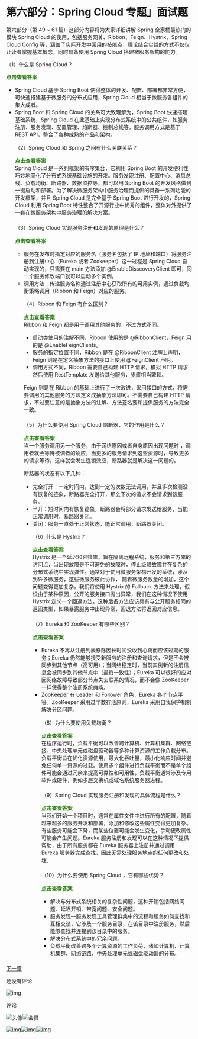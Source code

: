 # 第六部分：Spring Cloud 专题」面试题

第六部分（第 49 ~ 61 篇）这部分内容将为大家详细讲解 Spring 全家桶最热门的模块 Spring Cloud 的使用，包括服务网关、Ribbon、Feign、Hystrix、Spring Cloud Config 等，涵盖了实际开发中常用的技能点，理论结合实践的方式不仅仅让读者掌握基本概念，同时具备使用 Spring Cloud 搭建微服务架构的能力。

（1）什么是 Spring Cloud？



<details stylecolor="red" open="" style="box-sizing: border-box; outline: 0px !important; display: block;"><summary style="box-sizing: border-box; outline: 0px !important; display: block;"><b style="box-sizing: border-box; outline: 0px !important; font-weight: 700;"><font color="207f06" style="box-sizing: border-box; outline: 0px !important;">点击查看答案</font></b></summary><p style="box-sizing: border-box; outline: 0px !important; margin: 0px 0px 1.1em;"></p><ul style="box-sizing: border-box; outline: 0px !important; margin-top: 0px; margin-bottom: 1.1em;"><li style="box-sizing: border-box; outline: 0px !important;">Spring Cloud 基于 Spring Boot 使得整体的开发、配置、部署都非常方便，可快速搭建基于微服务的分布式应用，Spring Cloud 相当于微服务各组件的集大成者。</li><li style="box-sizing: border-box; outline: 0px !important;">Spring Boot 和 Spring Cloud 的关系可大致理解为，Spring Boot 快速搭建基础系统，Spring Cloud 在此基础上实现分布式系统中的公共组件，如服务注册、服务发现、配置管理、熔断器、控制总线等，服务调用方式是基于 REST API，整合了各种成熟的产品和架构。<p style="box-sizing: border-box; outline: 0px !important; margin: 0px 0px 1.1em;"></p><dl style="box-sizing: border-box; outline: 0px !important; margin-top: 0px; margin-bottom: 21px;"><dt style="box-sizing: border-box; outline: 0px !important; line-height: 1.45; font-weight: 700; margin-top: 5px; margin-bottom: 5px;"></dt><p style="box-sizing: border-box; outline: 0px !important; margin: 0px 0px 1.1em;">（2）Spring Cloud 和 Spring 之间有什么关联关系？</p><p style="box-sizing: border-box; outline: 0px !important; margin: 0px 0px 1.1em;"></p><details stylecolor="red" open="" style="box-sizing: border-box; outline: 0px !important; display: block;"><summary style="box-sizing: border-box; outline: 0px !important; display: block;"><b style="box-sizing: border-box; outline: 0px !important; font-weight: 700;"><font color="207f06" style="box-sizing: border-box; outline: 0px !important;">点击查看答案</font></b></summary><p style="box-sizing: border-box; outline: 0px !important; margin: 0px 0px 1.1em;">Spring Cloud 是一系列框架的有序集合，它利用 Spring Boot 的开发便利性巧妙地简化了分布式系统基础设施的开发。服务发现注册、配置中心、消息总线、负载均衡、断路器、数据监控等，都可以用 Spring Boot 的开发风格做到一键启动和部署。为了解决微服务架构中服务治理而提供的具备一系列功能的开发框架，并且 Spring Cloud 是完全基于 Spring Boot 进行开发的，Spring Cloud 利用 Spring Boot 特性整合了开源行业中优秀的组件，整体对外提供了一套在微服务架构中服务治理的解决方案。</p><dl style="box-sizing: border-box; outline: 0px !important; margin-top: 0px; margin-bottom: 21px;"><dt style="box-sizing: border-box; outline: 0px !important; line-height: 1.45; font-weight: 700; margin-top: 5px; margin-bottom: 5px;"></dt><dd style="box-sizing: border-box; outline: 0px !important; line-height: 1.45; margin-left: 40px; margin-top: 5px; margin-bottom: 5px;"></dd></dl></details><p style="box-sizing: border-box; outline: 0px !important; margin: 0px 0px 1.1em;"></p><p style="box-sizing: border-box; outline: 0px !important; margin: 0px 0px 1.1em;">（3）Spring Cloud 实现服务注册和发现的原理是什么？</p><p style="box-sizing: border-box; outline: 0px !important; margin: 0px 0px 1.1em;"></p><details stylecolor="red" open="" style="box-sizing: border-box; outline: 0px !important; display: block;"><summary style="box-sizing: border-box; outline: 0px !important; display: block;"><b style="box-sizing: border-box; outline: 0px !important; font-weight: 700;"><font color="207f06" style="box-sizing: border-box; outline: 0px !important;">点击查看答案</font></b></summary><p style="box-sizing: border-box; outline: 0px !important; margin: 0px 0px 1.1em;"></p><ul style="box-sizing: border-box; outline: 0px !important; margin-top: 0px; margin-bottom: 1.1em;"><li style="box-sizing: border-box; outline: 0px !important;">服务在发布时指定对应的服务名（服务名包括了 IP 地址和端口）将服务注册到注册中心（Eureka 或者 Zookeeper）这一过程是 Spring Cloud 自动实现的，只需要在 main 方法添加 @EnableDisscoveryClient 即可，同一个服务修改端口就可以启动多个实例。</li><li style="box-sizing: border-box; outline: 0px !important;">调用方法：传递服务名称通过注册中心获取所有的可用实例，通过负载均衡策略调用（Ribbon 和 Feign）对应的服务。<p style="box-sizing: border-box; outline: 0px !important; margin: 0px 0px 1.1em;"></p><dl style="box-sizing: border-box; outline: 0px !important; margin-top: 0px; margin-bottom: 21px;"><dt style="box-sizing: border-box; outline: 0px !important; line-height: 1.45; font-weight: 700; margin-top: 5px; margin-bottom: 5px;"></dt><p style="box-sizing: border-box; outline: 0px !important; margin: 0px 0px 1.1em;">（4）Ribbon 和 Feign 有什么区别？</p><p style="box-sizing: border-box; outline: 0px !important; margin: 0px 0px 1.1em;"></p><details stylecolor="red" open="" style="box-sizing: border-box; outline: 0px !important; display: block;"><summary style="box-sizing: border-box; outline: 0px !important; display: block;"><b style="box-sizing: border-box; outline: 0px !important; font-weight: 700;"><font color="207f06" style="box-sizing: border-box; outline: 0px !important;">点击查看答案</font></b></summary><p style="box-sizing: border-box; outline: 0px !important; margin: 0px 0px 1.1em;">Ribbon 和 Feign 都是用于调用其他服务的，不过方式不同。</p><ul style="box-sizing: border-box; outline: 0px !important; margin-top: 0px; margin-bottom: 1.1em;"><li style="box-sizing: border-box; outline: 0px !important;">启动类使用的注解不同，Ribbon 使用的是 @RibbonClient，Feign 用的是 @EnableFeignClients。</li><li style="box-sizing: border-box; outline: 0px !important;">服务的指定位置不同，Ribbon 是在 @RibbonClient 注解上声明，Feign 则是在定义抽象方法的接口上使用 @FeignClient 声明。</li><li style="box-sizing: border-box; outline: 0px !important;">调用方式不同，Ribbon 需要自己构建 HTTP 请求，模拟 HTTP 请求然后使用 RestTemplate 发送给其他服务，步骤相当繁琐。</li></ul><p style="box-sizing: border-box; outline: 0px !important; margin: 0px 0px 1.1em;">Feign 则是在 Ribbon 的基础上进行了一次改进，采用接口的方式，将需要调用的其他服务的方法定义成抽象方法即可。不需要自己构建 HTTP 请求，不过要注意的是抽象方法的注解、方法签名要和提供服务的方法完全一致。</p><dl style="box-sizing: border-box; outline: 0px !important; margin-top: 0px; margin-bottom: 21px;"><dt style="box-sizing: border-box; outline: 0px !important; line-height: 1.45; font-weight: 700; margin-top: 5px; margin-bottom: 5px;"></dt><dd style="box-sizing: border-box; outline: 0px !important; line-height: 1.45; margin-left: 40px; margin-top: 5px; margin-bottom: 5px;"></dd></dl></details><p style="box-sizing: border-box; outline: 0px !important; margin: 0px 0px 1.1em;"></p><p style="box-sizing: border-box; outline: 0px !important; margin: 0px 0px 1.1em;">（5）为什么要使用 Spring Cloud 熔断器，它的作用是什么？</p><p style="box-sizing: border-box; outline: 0px !important; margin: 0px 0px 1.1em;"></p><details stylecolor="red" open="" style="box-sizing: border-box; outline: 0px !important; display: block;"><summary style="box-sizing: border-box; outline: 0px !important; display: block;"><b style="box-sizing: border-box; outline: 0px !important; font-weight: 700;"><font color="207f06" style="box-sizing: border-box; outline: 0px !important;">点击查看答案</font></b></summary><p style="box-sizing: border-box; outline: 0px !important; margin: 0px 0px 1.1em;">当一个服务调用另一个服务，由于网络原因或者自身原因出现问题时 ，调用者就会等待被调者的响应，当更多的服务请求到这些资源时，导致更多的请求等待，这样就会发生连锁效应，断路器就是解决这一问题的。</p><p style="box-sizing: border-box; outline: 0px !important; margin: 0px 0px 1.1em;">断路器的状态有以下几种：</p><ul style="box-sizing: border-box; outline: 0px !important; margin-top: 0px; margin-bottom: 1.1em;"><li style="box-sizing: border-box; outline: 0px !important;">完全打开：一定时间内，达到一定的次数无法调用，并且多次检测没有恢复的迹象，断路器完全打开，那么下次的请求不会请求到该服务。</li><li style="box-sizing: border-box; outline: 0px !important;">半开：短时间内有恢复迹象，断路器会将部分请求发送给服务，当能正常调用时，断路器关闭。</li><li style="box-sizing: border-box; outline: 0px !important;">关闭：服务一直处于正常状态，能正常调用，断路器关闭。<p style="box-sizing: border-box; outline: 0px !important; margin: 0px 0px 1.1em;"></p><dl style="box-sizing: border-box; outline: 0px !important; margin-top: 0px; margin-bottom: 21px;"><dt style="box-sizing: border-box; outline: 0px !important; line-height: 1.45; font-weight: 700; margin-top: 5px; margin-bottom: 5px;"></dt><p style="box-sizing: border-box; outline: 0px !important; margin: 0px 0px 1.1em;">（6）什么是 Hystrix？</p><p style="box-sizing: border-box; outline: 0px !important; margin: 0px 0px 1.1em;"></p><details stylecolor="red" open="" style="box-sizing: border-box; outline: 0px !important; display: block;"><summary style="box-sizing: border-box; outline: 0px !important; display: block;"><b style="box-sizing: border-box; outline: 0px !important; font-weight: 700;"><font color="207f06" style="box-sizing: border-box; outline: 0px !important;">点击查看答案</font></b></summary><p style="box-sizing: border-box; outline: 0px !important; margin: 0px 0px 1.1em;">Hystrix 是一个延迟和容错库，旨在隔离远程系统，服务和第三方库的访问点，当出现故障是不可避免的故障时，停止级联故障并在复杂的分布式系统中实现弹性。通常对于使用微服务架构开发的系统，涉及到许多微服务，这些微服务彼此协作， 随着微服务数量的增加，这个问题变得更加复杂。我们将使用 Hystrix 的 Fallback 方法来处理，假设由于某种原因，公开的服务接口抛出异常，我们在这种情况下使用 Hystrix 定义一个回退方法。这种后备方法应该具有与公开服务相同的返回类型，如果暴露服务中出现异常，回退方法将返回对应信息。</p><dl style="box-sizing: border-box; outline: 0px !important; margin-top: 0px; margin-bottom: 21px;"><dt style="box-sizing: border-box; outline: 0px !important; line-height: 1.45; font-weight: 700; margin-top: 5px; margin-bottom: 5px;"></dt><dd style="box-sizing: border-box; outline: 0px !important; line-height: 1.45; margin-left: 40px; margin-top: 5px; margin-bottom: 5px;"></dd></dl></details><p style="box-sizing: border-box; outline: 0px !important; margin: 0px 0px 1.1em;"></p><p style="box-sizing: border-box; outline: 0px !important; margin: 0px 0px 1.1em;">（7）Eureka 和 ZooKeeper 有哪些区别？</p><p style="box-sizing: border-box; outline: 0px !important; margin: 0px 0px 1.1em;"></p><details stylecolor="red" open="" style="box-sizing: border-box; outline: 0px !important; display: block;"><summary style="box-sizing: border-box; outline: 0px !important; display: block;"><b style="box-sizing: border-box; outline: 0px !important; font-weight: 700;"><font color="207f06" style="box-sizing: border-box; outline: 0px !important;">点击查看答案</font></b></summary><p style="box-sizing: border-box; outline: 0px !important; margin: 0px 0px 1.1em;"></p><ul style="box-sizing: border-box; outline: 0px !important; margin-top: 0px; margin-bottom: 1.1em;"><li style="box-sizing: border-box; outline: 0px !important;">Eureka 不再从注册列表移除因长时间没收到心跳而应该过期的服务；Eureka 仍然能够接受新服务的注册和查询请求，但是不会被同步到其他节点（高可用）；当网络稳定时，当前实例新的注册信息会被同步到其他节点中（最终一致性）；Eureka 可以很好的应对因网络故障导致部分节点失去联系的情况，而不会像 ZooKeeper 一样使得整个注册系统瘫痪。</li><li style="box-sizing: border-box; outline: 0px !important;">ZooKeeper 有 Leader 和 Follower 角色，Eureka 各个节点平等。ZooKeeper 采用过半数存活原则，Eureka 采用自我保护机制解决分区问题。<p style="box-sizing: border-box; outline: 0px !important; margin: 0px 0px 1.1em;"></p><dl style="box-sizing: border-box; outline: 0px !important; margin-top: 0px; margin-bottom: 21px;"><dt style="box-sizing: border-box; outline: 0px !important; line-height: 1.45; font-weight: 700; margin-top: 5px; margin-bottom: 5px;"></dt><p style="box-sizing: border-box; outline: 0px !important; margin: 0px 0px 1.1em;">（8）为什么要使用负载均衡？</p><p style="box-sizing: border-box; outline: 0px !important; margin: 0px 0px 1.1em;"></p><details stylecolor="red" open="" style="box-sizing: border-box; outline: 0px !important; display: block;"><summary style="box-sizing: border-box; outline: 0px !important; display: block;"><b style="box-sizing: border-box; outline: 0px !important; font-weight: 700;"><font color="207f06" style="box-sizing: border-box; outline: 0px !important;">点击查看答案</font></b></summary><p style="box-sizing: border-box; outline: 0px !important; margin: 0px 0px 1.1em;">在程序运行时，负载平衡可以改善跨计算机、计算机集群、网络链接、中央处理单元或磁盘驱动器等多种计算资源的工作负载分布。负载平衡旨在优化资源使用，最大化吞吐量，最小化响应时间并避免任何单一资源的过载。使用多个组件进行负载平衡而不是单个组件可能会通过冗余来提高可靠性和可用性，负载平衡通常涉及专用软件或硬件，例如多层交换机或域名系统服务器进程。</p><dl style="box-sizing: border-box; outline: 0px !important; margin-top: 0px; margin-bottom: 21px;"><dt style="box-sizing: border-box; outline: 0px !important; line-height: 1.45; font-weight: 700; margin-top: 5px; margin-bottom: 5px;"></dt><dd style="box-sizing: border-box; outline: 0px !important; line-height: 1.45; margin-left: 40px; margin-top: 5px; margin-bottom: 5px;"></dd></dl></details><p style="box-sizing: border-box; outline: 0px !important; margin: 0px 0px 1.1em;"></p><p style="box-sizing: border-box; outline: 0px !important; margin: 0px 0px 1.1em;">（9）Spring Cloud 实现服务注册和发现的具体流程是什么？</p><p style="box-sizing: border-box; outline: 0px !important; margin: 0px 0px 1.1em;"></p><details stylecolor="red" open="" style="box-sizing: border-box; outline: 0px !important; display: block;"><summary style="box-sizing: border-box; outline: 0px !important; display: block;"><b style="box-sizing: border-box; outline: 0px !important; font-weight: 700;"><font color="207f06" style="box-sizing: border-box; outline: 0px !important;">点击查看答案</font></b></summary><p style="box-sizing: border-box; outline: 0px !important; margin: 0px 0px 1.1em;">当我们开始一个项目时，通常在属性文件中进行所有的配置，随着越来越多的服务开发和部署，添加和修改这些属性变得更加复杂。有些服务可能会下降，而某些位置可能会发生变化，手动更改属性可能会产生问题。Eureka 服务注册和发现可以在这种情况下提供帮助，由于所有服务都在 Eureka 服务器上注册并通过调用 Eureka 服务器完成查找，因此无需处理服务地点的任何更改和处理。</p><dl style="box-sizing: border-box; outline: 0px !important; margin-top: 0px; margin-bottom: 21px;"><dt style="box-sizing: border-box; outline: 0px !important; line-height: 1.45; font-weight: 700; margin-top: 5px; margin-bottom: 5px;"></dt><dd style="box-sizing: border-box; outline: 0px !important; line-height: 1.45; margin-left: 40px; margin-top: 5px; margin-bottom: 5px;"></dd></dl></details><p style="box-sizing: border-box; outline: 0px !important; margin: 0px 0px 1.1em;"></p><p style="box-sizing: border-box; outline: 0px !important; margin: 0px 0px 1.1em;">（10）为什么要使用 Spring Cloud ，它有哪些优势？</p><p style="box-sizing: border-box; outline: 0px !important; margin: 0px 0px 1.1em;"></p><details stylecolor="red" open="" style="box-sizing: border-box; outline: 0px !important; display: block;"><summary style="box-sizing: border-box; outline: 0px !important; display: block;"><b style="box-sizing: border-box; outline: 0px !important; font-weight: 700;"><font color="207f06" style="box-sizing: border-box; outline: 0px !important;">点击查看答案</font></b></summary><p style="box-sizing: border-box; outline: 0px !important; margin: 0px 0px 1.1em;"></p><ul style="box-sizing: border-box; outline: 0px !important; margin-top: 0px; margin-bottom: 1.1em;"><li style="box-sizing: border-box; outline: 0px !important;">解决与分布式系统相关的复杂性问题，这种开销包括网络问题、延迟开销、带宽问题、安全问题。</li><li style="box-sizing: border-box; outline: 0px !important;">服务发现—服务发现工具管理群集中的流程和服务如何查找和互相交谈，它涉及一个服务目录，在该目录中注册服务，然后能够查找并连接到该目录中的服务。</li><li style="box-sizing: border-box; outline: 0px !important;">解决分布式系统中的冗余问题。</li><li style="box-sizing: border-box; outline: 0px !important;">负载平衡改善跨多个计算资源的工作负荷，诸如计算机、计算机集群、网络链路、中央处理单元或磁盘驱动器的分布。<p style="box-sizing: border-box; outline: 0px !important; margin: 0px 0px 1.1em;"></p><dl style="box-sizing: border-box; outline: 0px !important; margin-top: 0px; margin-bottom: 21px;"><dt style="box-sizing: border-box; outline: 0px !important; line-height: 1.45; font-weight: 700; margin-top: 5px; margin-bottom: 5px;"></dt></dl></li></ul></details></dl></li></ul></details></dl></li></ul></details></dl></li></ul></details></dl></li></ul></details>

[下一章](https://gitbook.cn/gitchat/column/5d2daffbb81adb3aa8cab878/topic/5d397d735cb0841421684eeb)

还没有评论

![img](https://images.gitbook.cn/cbf29c00-9cce-11e7-a7fd-c3c7c988b457)

评论

![头像](https://images.gitbook.cn/cbf29c00-9cce-11e7-a7fd-c3c7c988b457?imageView2/1/w/400/h/400)![会员](https://images.gitbook.cn/Fs1dnXRaGzLHd9qYugGYoN19y_wq)

[![img](https://images.gitbook.cn/FpSbhHm3h6WES5hn4w40N_6Q0MeQ)](javascript:void(0);)[![img](https://images.gitbook.cn/FgSSF-370MrbM8OfqXfoxgvy8cQH)](https://gitbook.cn/gitchat/column/5d2daffbb81adb3aa8cab878/topic/5d397ba35cb0841421684edc)[![img](https://images.gitbook.cn/FjgJ4XLW9H4RtOuM2kMcB2Pc-NRq)](https://gitbook.cn/gitchat/column/5d2daffbb81adb3aa8cab878/topic/5d397d735cb0841421684eeb)

<iframe id="blockbyte-bs-sidebar" class="notranslate" data-pos="left" style="box-sizing: border-box; outline: 0px !important; opacity: 0; pointer-events: none; position: fixed; top: 0px; left: 0px; width: 350px; max-width: none; height: 0px; z-index: 2147483646; border: none; transform: translate3d(-350px, 0px, 0px); transition: width 0s ease 0.3s, height 0s ease 0.3s, opacity 0.3s ease 0s, transform 0.3s ease 0s; background-color: rgba(255, 255, 255, 0.8) !important; display: block !important;"></iframe>